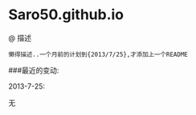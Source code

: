 Saro50.github.io
=============
         

@ 描述

	懒得描述..一个月前的计划到{2013/7/25},才添加上一个README


###最近的变动:

2013-7-25: 
  
  无


